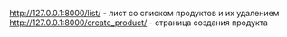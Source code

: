 http://127.0.0.1:8000/list/ - лист со списком продуктов и их удалением 
http://127.0.0.1:8000/create_product/ - страница создания продукта
